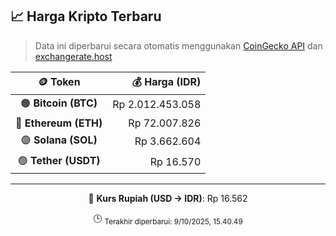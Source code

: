 

<!-- HARGA_KRIPTO -->
## 📈 Harga Kripto Terbaru

> Data ini diperbarui secara otomatis menggunakan [CoinGecko API](https://www.coingecko.com/) dan [exchangerate.host](https://exchangerate.host/)

<div align="center">

| 🪙 Token | 💰 Harga (IDR) |
|:------:|---------------:|
| 🟠 **Bitcoin (BTC)**   | Rp 2.012.453.058 |
| 🔵 **Ethereum (ETH)**  | Rp 72.007.826 |
| 🟣 **Solana (SOL)**    | Rp 3.662.604 |
| 🟢 **Tether (USDT)**   | Rp 16.570 |

---

💱 **Kurs Rupiah (USD → IDR)**: Rp 16.562

🕒 <sub>Terakhir diperbarui: 9/10/2025, 15.40.49</sub>

</div>
<!-- /HARGA_KRIPTO -->